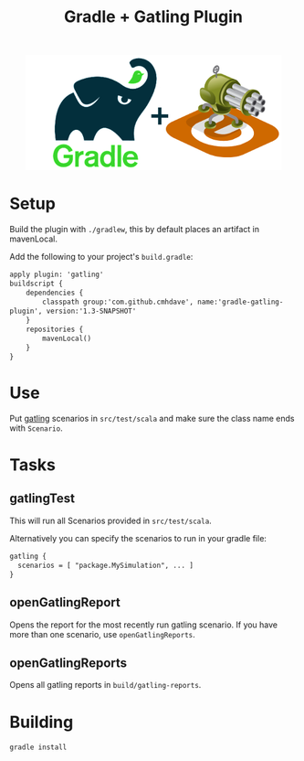 <h1 align="center"> Gradle + Gatling Plugin </h1> <br>
<p align="center">
  <a href="https://barrelof.fun/">
    <img alt="Gradle + Gatling" title="Gradle + Gatling" src="img/gradle-gatling.png" width="450">
  </a>
</p>

# Setup

Build the plugin with `./gradlew`, this by default places an artifact in mavenLocal.

Add the following to your project's `build.gradle`:

	apply plugin: 'gatling'
	buildscript {
		dependencies {
			classpath group:'com.github.cmhdave', name:'gradle-gatling-plugin', version:'1.3-SNAPSHOT'
		}
		repositories {
			mavenLocal()
		}
	}

# Use

Put [gatling][1] scenarios in `src/test/scala` and make sure the class name ends with `Scenario`.

# Tasks

## gatlingTest

This will run all Scenarios provided in `src/test/scala`.

Alternatively you can specify the scenarios to run in your gradle file:

````
gatling {
  scenarios = [ "package.MySimulation", ... ]
}
````

## openGatlingReport

Opens the report for the most recently run gatling scenario.  If you have more than one scenario, use `openGatlingReports`.

## openGatlingReports

Opens all gatling reports in `build/gatling-reports`.

# Building

	gradle install

[1]: https://gatling.io/

